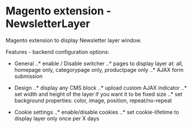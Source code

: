 Magento extension - NewsletterLayer
==========================

Magento extension to display Newsletter layer window. 

Features - backend configuration options:
* General
..* enable / Disable switcher
..* pages to display layer at: all, homepage only, categorypage only, productpage only
..* AJAX form submission

* Design
..* display any CMS block
..* upload custom AJAX indicator
..* set width and height of the layer if you want it to be fixed size
..* set background properties: color, image, position, repeat/no-repeat

* Cookie settings
..* enable/disable cookies
..* set cookie-lifetime to display layer only once per X days